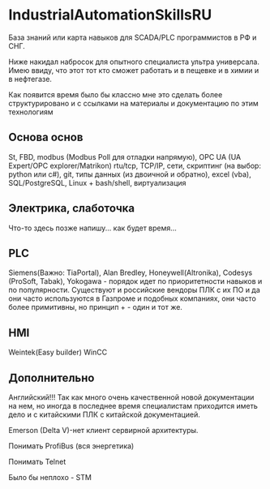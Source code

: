 # IndustrialAutomationSkillsRU
База знаний или карта навыков для SCADA/PLC программистов в РФ и СНГ.

Ниже накидал набросок для опытного специалиста ультра универсала. Имею ввиду, что этот тот кто сможет работать и в пещевке и в химии и в нефтегазе.

Как появится время было бы классно мне это сделать более структурировано и с ссылками на материалы и документацию по этим технологиям

## Основа основ
St, FBD, modbus (Modbus Poll для отладки напрямую), OPC UA (UA Expert/OPC explorer/Matrikon) rtu/tcp, TCP/IP, сети, скриптинг (на выбор: python или c#), git, типы данных (из двоичной и обратно), excel (vba), SQL/PostgreSQL, Linux + bash/shell, виртуализация

## Электрика, слаботочка
Что-то здесь позже напишу... как будет время...

## PLC
Siemens(Важно: TiaPortal), Alan Bredley, Honeywell(Altronika), Codesys (ProSoft, Tabak), Yokogawa - порядок идет по приоритетности навыков и по популярности. Существуют и российские вендоры ПЛК с их ПО и да они часто используются в Газпроме и подобных компаниях, они часто более примитивны, но принцип + - один и тот же.

## HMI
Weintek(Easy builder)
WinCC


## Дополнительно
Английский!!! Так как много очень качественной новой документации на нем, но иногда в последнее время специалистам приходится иметь дело и с китайскими ПЛК с китайской документацией.


Emerson (Delta V)-нет клиент сервирной архитектуры.

Понимать ProfiBus (вся энергетика)

Понимать Telnet

Было бы неплохо - STM
